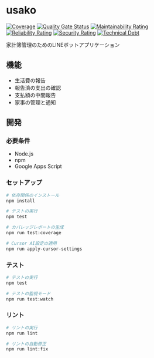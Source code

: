 # usako

[![Coverage](https://img.shields.io/badge/coverage-71.25%25-brightgreen)](https://github.com/miyakona/usako/actions/workflows/test.yml)
[![Quality Gate Status](https://sonarcloud.io/api/project_badges/measure?project=miyakona_usako&metric=alert_status)](https://sonarcloud.io/summary/new_code?id=miyakona_usako)
[![Maintainability Rating](https://sonarcloud.io/api/project_badges/measure?project=miyakona_usako&metric=sqale_rating)](https://sonarcloud.io/summary/new_code?id=miyakona_usako)
[![Reliability Rating](https://sonarcloud.io/api/project_badges/measure?project=miyakona_usako&metric=reliability_rating)](https://sonarcloud.io/summary/new_code?id=miyakona_usako)
[![Security Rating](https://sonarcloud.io/api/project_badges/measure?project=miyakona_usako&metric=security_rating)](https://sonarcloud.io/summary/new_code?id=miyakona_usako)
[![Technical Debt](https://sonarcloud.io/api/project_badges/measure?project=miyakona_usako&metric=sqale_index)](https://sonarcloud.io/summary/new_code?id=miyakona_usako)

家計簿管理のためのLINEボットアプリケーション

## 機能

- 生活費の報告
- 報告済の支出の確認
- 支払額の中間報告
- 家事の管理と通知

## 開発

### 必要条件

- Node.js
- npm
- Google Apps Script

### セットアップ

```bash
# 依存関係のインストール
npm install

# テストの実行
npm test

# カバレッジレポートの生成
npm run test:coverage

# Cursor AI設定の適用
npm run apply-cursor-settings
```

### テスト

```bash
# テストの実行
npm test

# テストの監視モード
npm run test:watch
```

### リント

```bash
# リントの実行
npm run lint

# リントの自動修正
npm run lint:fix
```
